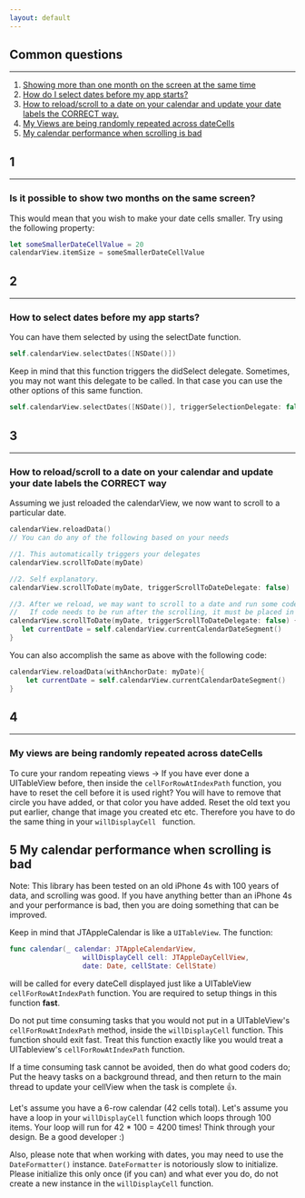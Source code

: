```yaml
---
layout: default
---
```



## Common questions
___

1. [Showing more than one month on the screen at the same time](#1)
2. [How do I select dates before my app starts?](#2)
3. [How to reload/scroll to a date on your calendar and update your date labels the CORRECT way.](#3)
4. [My Views are being randomly repeated across dateCells](#4)	
5. [My calendar performance when scrolling is bad](#5)	

## 1 
___

### Is it possible to show two months on the same screen?

This would mean that you wish to make your date cells smaller. Try using the following property:

```swift
let someSmallerDateCellValue = 20
calendarView.itemSize = someSmallerDateCellValue
```

## 2
___

### How to select dates before my app starts?

You can have them selected by using the selectDate function.

```swift
self.calendarView.selectDates([NSDate()])
```

Keep in mind that this function triggers the didSelect delegate. Sometimes, you may not want this delegate to be called. In that case you can use the other options of this same function.

```swift
self.calendarView.selectDates([NSDate()], triggerSelectionDelegate: false)
```

## 3
___

### How to reload/scroll to a date on your calendar and update your date labels the CORRECT way

Assuming we just reloaded the calendarView, we now want to scroll to a particular date.

```swift
calendarView.reloadData()
// You can do any of the following based on your needs

//1. This automatically triggers your delegates
calendarView.scrollToDate(myDate) 

//2. Self explanatory. 
calendarView.scrollToDate(myDate, triggerScrollToDateDelegate: false)

//3. After we reload, we may want to scroll to a date and run some code when scrolling completes.
//   If code needs to be run after the scrolling, it must be placed in the trailing closure
calendarView.scrollToDate(myDate, triggerScrollToDateDelegate: false) {
   let currentDate = self.calendarView.currentCalendarDateSegment()
}
```

You can also accomplish the same as above with the following code:

```swift
calendarView.reloadData(withAnchorDate: myDate){
    let currentDate = self.calendarView.currentCalendarDateSegment()
}
```

## 4
___

### My views are being randomly repeated across dateCells

To cure your random repeating views -> If you have ever done a UITableView before, then inside the `cellForRowAtIndexPath` function, you have to reset the cell before it is used right? You will have to remove that circle you have added, or that color you have added. Reset the old text you put earlier, change that image you created etc etc. Therefore you have to do the same thing in your `willDisplayCell ` function. 

## 5 My calendar performance when scrolling is bad

Note: This library has been tested on an old iPhone 4s with 100 years of data, and scrolling was good. If you have anything better than an iPhone 4s and your performance is bad, then you are doing something that can be improved.

Keep in mind that JTAppleCalendar is like a `UITableView`. The function:

```swift
func calendar(_ calendar: JTAppleCalendarView,
                  willDisplayCell cell: JTAppleDayCellView,
                  date: Date, cellState: CellState)
```

will be called for every dateCell displayed just like a UITableView `cellForRowAtIndexPath` function. You are required to setup things in this function **fast**. 

Do not put time consuming tasks that you would not put in a UITableView's `cellForRowAtIndexPath` method, inside the `willDisplayCell` function. This function should exit fast. Treat this function exactly like you would treat a UITableview's `cellForRowAtIndexPath` function.

If a time consuming task cannot be avoided, then do what good coders do; Put the heavy tasks on a background thread, and then return to the main thread to update your cellView when the task is complete 👍.

Let's assume you have a 6-row calendar (42 cells total). Let's assume you have a loop in your `willDisplayCell` function which loops through 100 items. Your loop will run for 42 * 100 = 4200 times! Think through your design. Be a good developer :)

Also, please note that when working with dates, you may need to use the `DateFormatter()` instance. `DateFormatter` is notoriously slow to initialize. Please initialize this only once (if you can) and what ever you do, do not create a new instance in the `willDisplayCell` function.